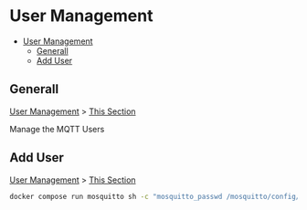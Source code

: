 # User Management

- [User Management](#user-management)
  - [Generall](#generall)
  - [Add User](#add-user)

## Generall

[User Management](#user-management) > [This Section](#generall)

Manage the MQTT Users

## Add User

[User Management](#user-management) > [This Section](#add-user)

```sh
docker compose run mosquitto sh -c "mosquitto_passwd /mosquitto/config/mosquitto.passwd <UserName>
```
